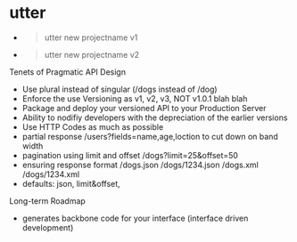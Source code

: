 # utter

- > utter new projectname v1
- > utter new projectname v2



Tenets of Pragmatic API Design
- Use plural instead of singular (/dogs instead of /dog)
- Enforce the use Versioning as v1, v2, v3, NOT v1.0.1 blah blah
- Package and deploy your versioned API to your Production Server 
- Ability to nodifiy developers with the depreciation of the earlier versions
- Use HTTP Codes as much as possible
- partial response /users?fields=name,age,loction to cut down on band width
- pagination using limit and offset /dogs?limit=25&offset=50 
- ensuring response format  /dogs.json  /dogs/1234.json /dogs.xml /dogs/1234.xml  
- defaults: json, limit&offset,  

Long-term Roadmap
- generates backbone code for your interface (interface driven development)
